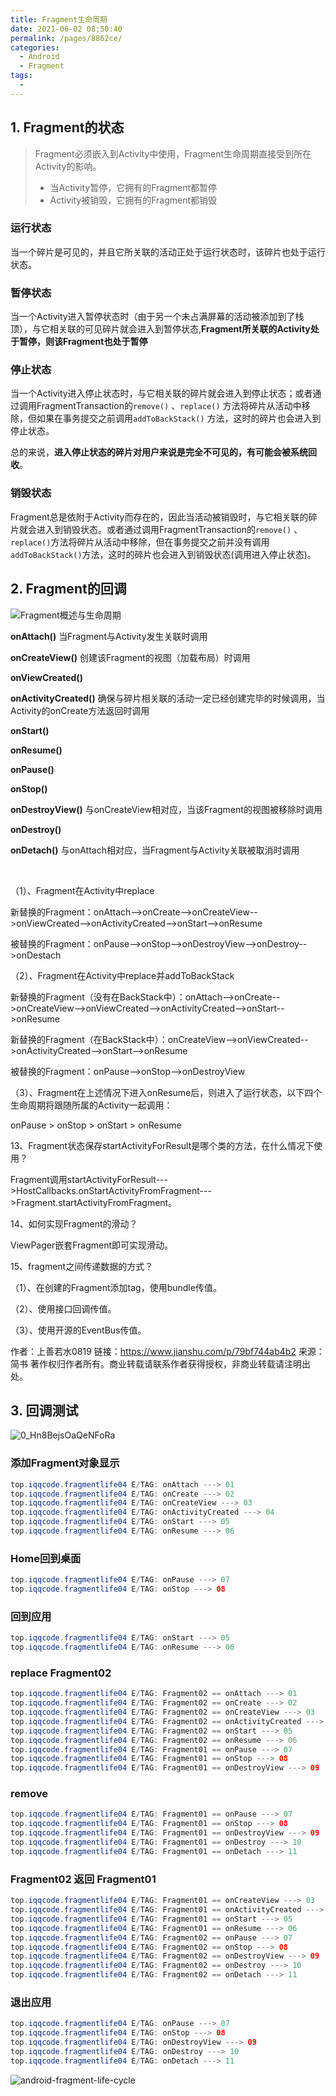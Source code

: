 ```yaml
---
title: Fragment生命周期
date: 2021-06-02 08:50:40
permalink: /pages/8862ce/
categories:
  - Android
  - Fragment
tags:
  - 
---
```

## 1. Fragment的状态

> Fragment必须嵌入到Activity中使用，Fragment生命周期直接受到所在Activity的影响。
>
> - 当Activity暂停，它拥有的Fragment都暂停
> - Activity被销毁，它拥有的Fragment都销毁

### 运行状态

当一个碎片是可见的，并且它所关联的活动正处于运行状态时，该碎片也处于运行状态。

### 暂停状态

当一个Activity进入暂停状态时（由于另一个未占满屏幕的活动被添加到了栈顶），与它相关联的可见碎片就会进入到暂停状态,**Fragment所关联的Activity处于暂停，则该Fragment也处于暂停**

### 停止状态

当一个Activity进入停止状态时，与它相关联的碎片就会进入到停止状态；或者通过调用FragmentTransaction的`remove()` 、`replace()` 方法将碎片从活动中移除，但如果在事务提交之前调用`addToBackStack()` 方法，这时的碎片也会进入到停止状态。

总的来说，**进入停止状态的碎片对用户来说是完全不可见的，有可能会被系统回收**。

### 销毁状态

Fragment总是依附于Activity而存在的，因此当活动被销毁时，与它相关联的碎片就会进入到销毁状态。或者通过调用FragmentTransaction的`remove()` 、`replace()`方法将碎片从活动中移除，但在事务提交之前并没有调用`addToBackStack()`方法，这时的碎片也会进入到销毁状态(调用进入停止状态)。

## 2. Fragment的回调

![Fragment概述与生命周期](https://iqqcode-blog.oss-cn-beijing.aliyuncs.com/img-2021-befo/20210325135107.png)

**onAttach()** 当Fragment与Activity发生关联时调用

**onCreateView()** 创建该Fragment的视图（加载布局）时调用

**onViewCreated()**

**onActivityCreated()** 确保与碎片相关联的活动一定已经创建完毕的时候调用，当Activity的onCreate方法返回时调用

**onStart()** 

**onResume()**  

**onPause()** 

**onStop()** 

**onDestroyView()** 与onCreateView相对应，当该Fragment的视图被移除时调用

**onDestroy()** 

**onDetach()** 与onAttach相对应，当Fragment与Activity关联被取消时调用

<br>

（1）、Fragment在Activity中replace

新替换的Fragment：onAttach-->onCreate-->onCreateView-->onViewCreated-->onActivityCreated-->onStart-->onResume

被替换的Fragment：onPause-->onStop-->onDestroyView-->onDestroy-->onDestach

（2）、Fragment在Activity中replace并addToBackStack

新替换的Fragment（没有在BackStack中）：onAttach-->onCreate-->onCreateView-->onViewCreated-->onActivityCreated-->onStart-->onResume

新替换的Fragment（在BackStack中）：onCreateView-->onViewCreated-->onActivityCreated-->onStart-->onResume

被替换的Fragment：onPause-->onStop-->onDestroyView

（3）、Fragment在上述情况下进入onResume后，则进入了运行状态，以下四个生命周期将跟随所属的Activity一起调用：

onPause > onStop > onStart > onResume

13、Fragment状态保存startActivityForResult是哪个类的方法，在什么情况下使用？

Fragment调用startActivityForResult--->HostCallbacks.onStartActivityFromFragment--->Fragment.startActivityFromFragment。

14、如何实现Fragment的滑动？

ViewPager嵌套Fragment即可实现滑动。

15、fragment之间传递数据的方式？

（1）、在创建的Fragment添加tag，使用bundle传值。

（2）、使用接口回调传值。

（3）、使用开源的EventBus传值。



作者：上善若水0819
链接：https://www.jianshu.com/p/79bf744ab4b2
来源：简书
著作权归作者所有。商业转载请联系作者获得授权，非商业转载请注明出处。

## 3. 回调测试

![0_Hn8BejsOaQeNFoRa](https://iqqcode-blog.oss-cn-beijing.aliyuncs.com/img-2021-befo/20210325135117.png)

### 添加Fragment对象显示

```java
top.iqqcode.fragmentlife04 E/TAG: onAttach ---> 01
top.iqqcode.fragmentlife04 E/TAG: onCreate ---> 02
top.iqqcode.fragmentlife04 E/TAG: onCreateView ---> 03
top.iqqcode.fragmentlife04 E/TAG: onActivityCreated ---> 04
top.iqqcode.fragmentlife04 E/TAG: onStart ---> 05
top.iqqcode.fragmentlife04 E/TAG: onResume ---> 06
```





### Home回到桌面

```java
top.iqqcode.fragmentlife04 E/TAG: onPause ---> 07
top.iqqcode.fragmentlife04 E/TAG: onStop ---> 08
```





### 回到应用

```java
top.iqqcode.fragmentlife04 E/TAG: onStart ---> 05
top.iqqcode.fragmentlife04 E/TAG: onResume ---> 06
```





### replace Fragment02

```java
top.iqqcode.fragmentlife04 E/TAG: Fragment02 == onAttach ---> 01
top.iqqcode.fragmentlife04 E/TAG: Fragment02 == onCreate ---> 02
top.iqqcode.fragmentlife04 E/TAG: Fragment02 == onCreateView ---> 03
top.iqqcode.fragmentlife04 E/TAG: Fragment02 == onActivityCreated ---> 04
top.iqqcode.fragmentlife04 E/TAG: Fragment02 == onStart ---> 05
top.iqqcode.fragmentlife04 E/TAG: Fragment02 == onResume ---> 06
top.iqqcode.fragmentlife04 E/TAG: Fragment01 == onPause ---> 07
top.iqqcode.fragmentlife04 E/TAG: Fragment01 == onStop ---> 08
top.iqqcode.fragmentlife04 E/TAG: Fragment01 == onDestroyView ---> 09
```

### remove

```java
top.iqqcode.fragmentlife04 E/TAG: Fragment01 == onPause ---> 07
top.iqqcode.fragmentlife04 E/TAG: Fragment01 == onStop ---> 08
top.iqqcode.fragmentlife04 E/TAG: Fragment01 == onDestroyView ---> 09
top.iqqcode.fragmentlife04 E/TAG: Fragment01 == onDestroy ---> 10
top.iqqcode.fragmentlife04 E/TAG: Fragment01 == onDetach ---> 11
```



### Fragment02 返回 Fragment01

```java
top.iqqcode.fragmentlife04 E/TAG: Fragment01 == onCreateView ---> 03
top.iqqcode.fragmentlife04 E/TAG: Fragment01 == onActivityCreated ---> 04
top.iqqcode.fragmentlife04 E/TAG: Fragment01 == onStart ---> 05
top.iqqcode.fragmentlife04 E/TAG: Fragment01 == onResume ---> 06
top.iqqcode.fragmentlife04 E/TAG: Fragment02 == onPause ---> 07
top.iqqcode.fragmentlife04 E/TAG: Fragment02 == onStop ---> 08
top.iqqcode.fragmentlife04 E/TAG: Fragment02 == onDestroyView ---> 09
top.iqqcode.fragmentlife04 E/TAG: Fragment02 == onDestroy ---> 10
top.iqqcode.fragmentlife04 E/TAG: Fragment02 == onDetach ---> 11
```



### 退出应用

```java
top.iqqcode.fragmentlife04 E/TAG: onPause ---> 07
top.iqqcode.fragmentlife04 E/TAG: onStop ---> 08
top.iqqcode.fragmentlife04 E/TAG: onDestroyView ---> 09
top.iqqcode.fragmentlife04 E/TAG: onDestroy ---> 10
top.iqqcode.fragmentlife04 E/TAG: onDetach ---> 11
```





![android-fragment-life-cycle](https://iqqcode-blog.oss-cn-beijing.aliyuncs.com/img-2021-befo/20210325135125.png)